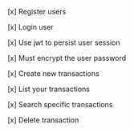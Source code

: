 [x] Register users

[x] Login user

[x] Use jwt to persist user session

[x] Must encrypt the user password

[x] Create new transactions

[x] List your transactions

[x] Search specific transactions

[x] Delete transaction
